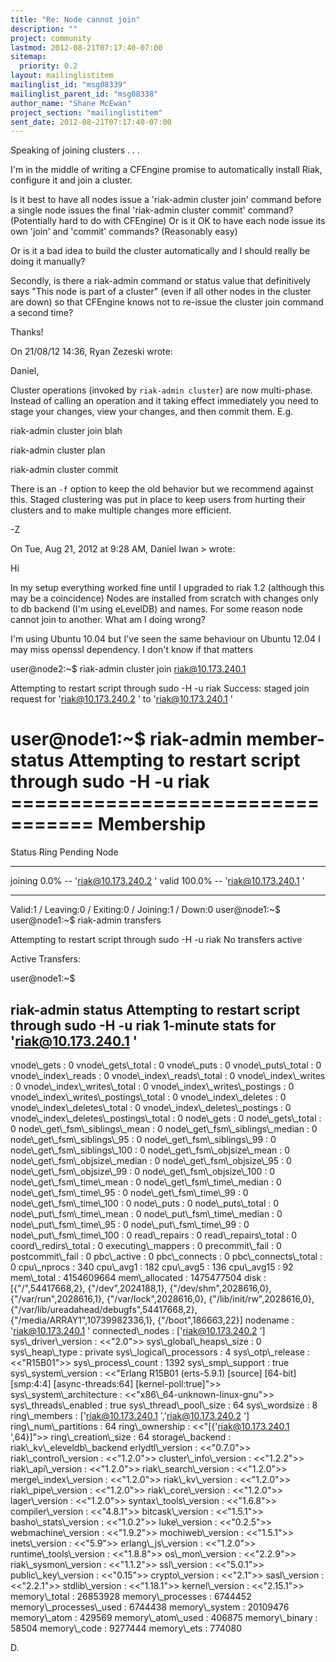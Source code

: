 ```yaml
---
title: "Re: Node cannot join"
description: ""
project: community
lastmod: 2012-08-21T07:17:40-07:00
sitemap:
  priority: 0.2
layout: mailinglistitem
mailinglist_id: "msg08339"
mailinglist_parent_id: "msg08338"
author_name: "Shane McEwan"
project_section: "mailinglistitem"
sent_date: 2012-08-21T07:17:40-07:00
---
```


Speaking of joining clusters . . .

I'm in the middle of writing a CFEngine promise to automatically install 
Riak, configure it and join a cluster.


Is it best to have all nodes issue a 'riak-admin cluster join' command 
before a single node issues the final 'riak-admin cluster commit' 
command? (Potentially hard to do with CFEngine) Or is it OK to have each 
node issue its own 'join' and 'commit' commands? (Reasonably easy)


Or is it a bad idea to build the cluster automatically and I should 
really be doing it manually?


Secondly, is there a riak-admin command or status value that 
definitively says "This node is part of a cluster" (even if all other 
nodes in the cluster are down) so that CFEngine knows not to re-issue 
the cluster join command a second time?


Thanks!

On 21/08/12 14:36, Ryan Zezeski wrote:

Daniel,

Cluster operations (invoked by `riak-admin cluster`) are now
multi-phase. Instead of calling an operation and it taking effect
immediately you need to stage your changes, view your changes, and then
commit them. E.g.

riak-admin cluster join blah

riak-admin cluster plan

riak-admin cluster commit

There is an `-f` option to keep the old behavior but we recommend
against this. Staged clustering was put in place to keep users from
hurting their clusters and to make multiple changes more efficient.

-Z

On Tue, Aug 21, 2012 at 9:28 AM, Daniel Iwan &gt; wrote:

 Hi

 In my setup everything worked fine until I upgraded to riak 1.2
 (although this may be a coincidence)
 Nodes are installed from scratch with changes only to db backend (I'm
 using eLevelDB)
 and names.
 For some reason node cannot join to another.
 What am I doing wrong?

 I'm using Ubuntu 10.04 but I've seen the same behaviour on Ubuntu 12.04
 I may miss openssl dependency. I don't know if that matters


 user@node2:~$ riak-admin cluster join riak@10.173.240.1
 
 Attempting to restart script through sudo -H -u riak
 Success: staged join request for 'riak@10.173.240.2
 ' to 'riak@10.173.240.1
 '


 user@node1:~$ riak-admin member-status
 Attempting to restart script through sudo -H -u riak
 ================================= Membership
 ==================================
 Status Ring Pending Node
 
-------------------------------------------------------------------------------
 joining 0.0% -- 'riak@10.173.240.2
 '
 valid 100.0% -- 'riak@10.173.240.1
 '
 
-------------------------------------------------------------------------------

 Valid:1 / Leaving:0 / Exiting:0 / Joining:1 / Down:0
 user@node1:~$
 user@node1:~$ riak-admin transfers

 Attempting to restart script through sudo -H -u riak
 No transfers active

 Active Transfers:

 user@node1:~$

 riak-admin status
 Attempting to restart script through sudo -H -u riak
 1-minute stats for 'riak@10.173.240.1 '
 -------------------------------------------
 vnode\\_gets : 0
 vnode\\_gets\\_total : 0
 vnode\\_puts : 0
 vnode\\_puts\\_total : 0
 vnode\\_index\\_reads : 0
 vnode\\_index\\_reads\\_total : 0
 vnode\\_index\\_writes : 0
 vnode\\_index\\_writes\\_total : 0
 vnode\\_index\\_writes\\_postings : 0
 vnode\\_index\\_writes\\_postings\\_total : 0
 vnode\\_index\\_deletes : 0
 vnode\\_index\\_deletes\\_total : 0
 vnode\\_index\\_deletes\\_postings : 0
 vnode\\_index\\_deletes\\_postings\\_total : 0
 node\\_gets : 0
 node\\_gets\\_total : 0
 node\\_get\\_fsm\\_siblings\\_mean : 0
 node\\_get\\_fsm\\_siblings\\_median : 0
 node\\_get\\_fsm\\_siblings\\_95 : 0
 node\\_get\\_fsm\\_siblings\\_99 : 0
 node\\_get\\_fsm\\_siblings\\_100 : 0
 node\\_get\\_fsm\\_objsize\\_mean : 0
 node\\_get\\_fsm\\_objsize\\_median : 0
 node\\_get\\_fsm\\_objsize\\_95 : 0
 node\\_get\\_fsm\\_objsize\\_99 : 0
 node\\_get\\_fsm\\_objsize\\_100 : 0
 node\\_get\\_fsm\\_time\\_mean : 0
 node\\_get\\_fsm\\_time\\_median : 0
 node\\_get\\_fsm\\_time\\_95 : 0
 node\\_get\\_fsm\\_time\\_99 : 0
 node\\_get\\_fsm\\_time\\_100 : 0
 node\\_puts : 0
 node\\_puts\\_total : 0
 node\\_put\\_fsm\\_time\\_mean : 0
 node\\_put\\_fsm\\_time\\_median : 0
 node\\_put\\_fsm\\_time\\_95 : 0
 node\\_put\\_fsm\\_time\\_99 : 0
 node\\_put\\_fsm\\_time\\_100 : 0
 read\\_repairs : 0
 read\\_repairs\\_total : 0
 coord\\_redirs\\_total : 0
 executing\\_mappers : 0
 precommit\\_fail : 0
 postcommit\\_fail : 0
 pbc\\_active : 0
 pbc\\_connects : 0
 pbc\\_connects\\_total : 0
 cpu\\_nprocs : 340
 cpu\\_avg1 : 182
 cpu\\_avg5 : 136
 cpu\\_avg15 : 92
 mem\\_total : 4154609664
 mem\\_allocated : 1475477504
 disk : [{"/",54417668,2},
 {"/dev",2024188,1},
 {"/dev/shm",2028616,0},
 {"/var/run",2028616,1},
 {"/var/lock",2028616,0},
 {"/lib/init/rw",2028616,0},
 {"/var/lib/ureadahead/debugfs",54417668,2},
 {"/media/ARRAY1",10739982336,1},
 {"/boot",186663,22}]
 nodename : 'riak@10.173.240.1 '
 connected\\_nodes : ['riak@10.173.240.2 ']
 sys\\_driver\\_version : &lt;&lt;"2.0"&gt;&gt;
 sys\\_global\\_heaps\\_size : 0
 sys\\_heap\\_type : private
 sys\\_logical\\_processors : 4
 sys\\_otp\\_release : &lt;&lt;"R15B01"&gt;&gt;
 sys\\_process\\_count : 1392
 sys\\_smp\\_support : true
 sys\\_system\\_version : &lt;&lt;"Erlang R15B01 (erts-5.9.1) [source] [64-bit]
 [smp:4:4] [async-threads:64] [kernel-poll:true]"&gt;&gt;
 sys\\_system\\_architecture : &lt;&lt;"x86\\_64-unknown-linux-gnu"&gt;&gt;
 sys\\_threads\\_enabled : true
 sys\\_thread\\_pool\\_size : 64
 sys\\_wordsize : 8
 ring\\_members : ['riak@10.173.240.1
 ','riak@10.173.240.2
 ']
 ring\\_num\\_partitions : 64
 ring\\_ownership : &lt;&lt;"[{'riak@10.173.240.1
 ',64}]"&gt;&gt;
 ring\\_creation\\_size : 64
 storage\\_backend : riak\\_kv\\_eleveldb\\_backend
 erlydtl\\_version : &lt;&lt;"0.7.0"&gt;&gt;
 riak\\_control\\_version : &lt;&lt;"1.2.0"&gt;&gt;
 cluster\\_info\\_version : &lt;&lt;"1.2.2"&gt;&gt;
 riak\\_api\\_version : &lt;&lt;"1.2.0"&gt;&gt;
 riak\\_search\\_version : &lt;&lt;"1.2.0"&gt;&gt;
 merge\\_index\\_version : &lt;&lt;"1.2.0"&gt;&gt;
 riak\\_kv\\_version : &lt;&lt;"1.2.0"&gt;&gt;
 riak\\_pipe\\_version : &lt;&lt;"1.2.0"&gt;&gt;
 riak\\_core\\_version : &lt;&lt;"1.2.0"&gt;&gt;
 lager\\_version : &lt;&lt;"1.2.0"&gt;&gt;
 syntax\\_tools\\_version : &lt;&lt;"1.6.8"&gt;&gt;
 compiler\\_version : &lt;&lt;"4.8.1"&gt;&gt;
 bitcask\\_version : &lt;&lt;"1.5.1"&gt;&gt;
 basho\\_stats\\_version : &lt;&lt;"1.0.2"&gt;&gt;
 luke\\_version : &lt;&lt;"0.2.5"&gt;&gt;
 webmachine\\_version : &lt;&lt;"1.9.2"&gt;&gt;
 mochiweb\\_version : &lt;&lt;"1.5.1"&gt;&gt;
 inets\\_version : &lt;&lt;"5.9"&gt;&gt;
 erlang\\_js\\_version : &lt;&lt;"1.2.0"&gt;&gt;
 runtime\\_tools\\_version : &lt;&lt;"1.8.8"&gt;&gt;
 os\\_mon\\_version : &lt;&lt;"2.2.9"&gt;&gt;
 riak\\_sysmon\\_version : &lt;&lt;"1.1.2"&gt;&gt;
 ssl\\_version : &lt;&lt;"5.0.1"&gt;&gt;
 public\\_key\\_version : &lt;&lt;"0.15"&gt;&gt;
 crypto\\_version : &lt;&lt;"2.1"&gt;&gt;
 sasl\\_version : &lt;&lt;"2.2.1"&gt;&gt;
 stdlib\\_version : &lt;&lt;"1.18.1"&gt;&gt;
 kernel\\_version : &lt;&lt;"2.15.1"&gt;&gt;
 memory\\_total : 26853928
 memory\\_processes : 6744452
 memory\\_processes\\_used : 6744438
 memory\\_system : 20109476
 memory\\_atom : 429569
 memory\\_atom\\_used : 406875
 memory\\_binary : 58504
 memory\\_code : 9277444
 memory\\_ets : 774080


 D.
